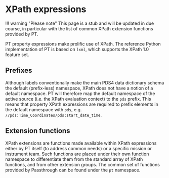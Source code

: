 # XPath expressions
!!! warning "Please note"
    This page is a stub and will be updated in due course, in particular with the list 
    of common XPath extension functions provided by PT.

PT property expressions make prolific use of XPath. The reference Python implementation
of PT is based on `lxml`, which supports the XPath 1.0 feature set.

## Prefixes
Although labels conventionally make the main PDS4 data dictionary schema the default 
(prefix-less) namespace, XPath does not have a notion of a default namespace. PT will 
therefore map the default namespace of the active source (i.e. the XPath evaluation 
context) to the `pds` prefix. This means that property XPath expressions are required to
prefix elements in the default namespace with `pds`, e.g. 
`//pds:Time_Coordinates/pds:start_date_time`.

## Extension functions
XPath extensions are functions made available within XPath expressions either by PT 
itself (to address common needs) or a specific mission or instrument team. Such 
functions are placed under their own function namespace to differentiate them from the 
standard array of XPath functions, and from other extension groups. The common set of 
functions provided by Passthrough can be found under the `pt` namespace.